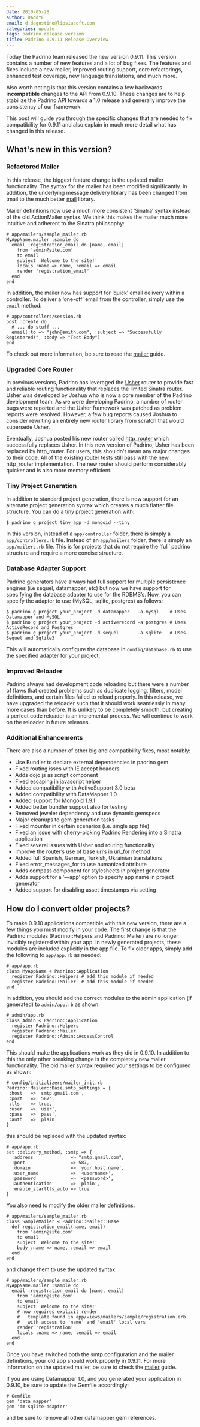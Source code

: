 ```yaml
---
date: 2010-05-28
author: DAddYE
email: d.dagostino@lipsiasoft.com
categories: update
tags: padrino release version
title: Padrino 0.9.11 Release Overview
---
```


Today the Padrino team released the new version 0.9.11. This version contains a number of new features and a lot of bug fixes. The features and fixes include a new mailer, improved routing support, core refactorings, enhanced test coverage, new language translations, and much more.

Also worth noting is that this version contains a few backwards **incompatible** changes to the API from 0.9.10. These changes are to help stabilize the Padrino API towards a 1.0 release and generally improve the consistency of our framework.

This post will guide you through the specific changes that are needed to fix compatibility for 0.9.11 and also explain in much more detail what has changed in this release.


## What's new in this version?

### Refactored Mailer

In this release, the biggest feature change is the updated mailer functionality. The syntax for the mailer has been modified significantly. In addition, the underlying message delivery library has been changed from tmail to the much better [mail](http://github.com/mikel/mail) library.

Mailer definitions now use a much more consistent ‘Sinatra’ syntax instead of the old ActionMailer syntax. We think this makes the mailer much more intuitive and adherent to the Sinatra philosophy:

    # app/mailers/sample_mailer.rb
    MyAppName.mailer :sample do
      email :registration_email do |name, email|
        from 'admin@site.com'
        to email
        subject 'Welcome to the site!'
        locals :name => name, :email => email
        render 'registration_email'
      end
    end

In addition, the mailer now has support for ‘quick’ email delivery within a controller. To deliver a ‘one-off’ email from the controller, simply use the `email` method:

    # app/controllers/session.rb
    post :create do
      # ... do stuff ...
      email(:to => "john@smith.com", :subject => "Successfully Registered!", :body => "Test Body")
    end

To check out more information, be sure to read the [mailer](http://www.padrinorb.com/guides/padrino-mailer) guide.


### Upgraded Core Router

In previous versions, Padrino has leveraged the [Usher](http://github.com/joshbuddy/usher) router to provide fast and reliable routing functionality that replaces the limited Sinatra router. Usher was developed by Joshua who is now a core member of the Padrino development team. As we were developing Padrino, a number of router bugs were reported and the Usher framework was patched as problem reports were resolved. However, a few bug reports caused Joshua to consider rewriting an entirely new router library from scratch that would supersede Usher.

Eventually, Joshua posted his new router called [http\_router](http://github.com/joshbuddy/http_router) which successfully replaces Usher. In this new version of Padrino, Usher has been replaced by http\_router. For users, this shouldn't mean any major changes to their code. All of the existing router tests still pass with the new http\_router implementation. The new router should perform considerably quicker and is also more memory efficient.


### Tiny Project Generation

In addition to standard project generation, there is now support for an alternate project generation syntax which creates a much flatter file structure. You can do a tiny project generation with:

    $ padrino g project tiny_app -d mongoid --tiny

In this version, instead of a `app/controller` folder, there is simply a `app/controllers.rb` file. Instead of an `app/mailers` folder, there is simply an `app/mailers.rb` file. This is for projects that do not require the ‘full’ padrino structure and require a more concise structure.


### Database Adapter Support

Padrino generators have always had full support for multiple persistence engines (i.e sequel, datamapper, etc) but now we have support for specifying the database adapter to use for the RDBMS’s. Now, you can specify the adapter to use (MySQL, sqlite, postgres) as follows:

    $ padrino g project your_project -d datamapper   -a mysql    # Uses Datamapper and MySQL
    $ padrino g project your_project -d activerecord -a postgres # Uses ActiveRecord and Postgres
    $ padrino g project your_project -d sequel       -a sqlite   # Uses Sequel and Sqlite3

This will automatically configure the database in `config/database.rb` to use the specified adapter for your project.


### Improved Reloader

Padrino always had development code reloading but there were a number of flaws that created problems such as duplicate logging, filters, model definitions, and certain files failed to reload properly. In this release, we have upgraded the reloader such that it should work seamlessly in many more cases than before. It is unlikely to be completely smooth, but creating a perfect code reloader is an incremental process. We will continue to work on the reloader in future releases.


### Additional Enhancements

There are also a number of other big and compatibility fixes, most notably:

- Use Bundler to declare external dependencies in padrino gem
- Fixed routing isses with IE accept headers
- Adds dojo.js as script component
- Fixed escaping in javascript helper
- Added compatibility with ActiveSupport 3.0 beta
- Added compatibility with DataMapper 1.0
- Added support for Mongoid 1.9.1
- Added better bundler support also for testing
- Removed jeweler dependency and use dynamic gemspecs
- Major cleanups to gem generation tasks
- Fixed mounter in certain scenarios (i.e. single app file)
- Fixed an issue with cherry-picking Padrino Rendering into a Sinatra application
- Fixed several issues with Usher and routing functionality
- Improve the router’s use of base uri’s in url\_for method
- Added full Spanish, German, Turkish, Ukrainian translations
- Fixed error\_messages\_for to use humanized attribute
- Adds compass component for stylesheets in project generator
- Adds support for a ’—app’ option to specify app name in project generator
- Added support for disabling asset timestamps via setting


## How do I convert older projects?

To make 0.9.10 applications compatible with this new version, there are a few things you must modify in your code. The first change is that the Padrino modules (Padrino::Helpers and Padrino::Mailer) are no longer invisibly registered within your app. In newly generated projects, these modules are included explicitly in the app file. To fix older apps, simply add the following to `app/app.rb` as needed:

    # app/app.rb
    class MyAppName < Padrino::Application
      register Padrino::Helpers # add this module if needed
      register Padrino::Mailer  # add this module if needed
    end

In addition, you should add the correct modules to the admin application (if generated) to `admin/app.rb` as shown:

    # admin/app.rb
    class Admin < Padrino::Application
      register Padrino::Helpers
      register Padrino::Mailer
      register Padrino::Admin::AccessControl
    end

This should make the applications work as they did in 0.9.10. In addition to this the only other breaking change is the completely new mailer functionality. The old mailer syntax required your settings to be configured as shown:

    # config/initializers/mailer_init.rb
    Padrino::Mailer::Base.smtp_settings = {
     :host   => 'smtp.gmail.com',
     :port   => '587',
     :tls    => true,
     :user   => 'user',
     :pass   => 'pass',
     :auth   => :plain
    }

this should be replaced with the updated syntax:

    # app/app.rb
    set :delivery_method, :smtp => {
      :address              => "smtp.gmail.com",
      :port                 => 587,
      :domain               => 'your.host.name',
      :user_name            => '<username>',
      :password             => '<password>',
      :authentication       => 'plain',
      :enable_starttls_auto => true
    }

You also need to modify the older mailer definitions:

    # app/mailers/sample_mailer.rb
    class SampleMailer < Padrino::Mailer::Base
      def registration_email(name, email)
        from 'admin@site.com'
        to email
        subject 'Welcome to the site!'
        body :name => name, :email => email
      end
    end

and change them to use the updated syntax:

    # app/mailers/sample_mailer.rb
    MyAppName.mailer :sample do
      email :registration_email do |name, email|
        from 'admin@site.com'
        to email
        subject 'Welcome to the site!'
        # now requires explicit render
        #   template found in app/views/mailers/sample/registration.erb
        #   with access to 'name' and 'email' local vars
        render 'registration'
        locals :name => name, :email => email
      end
    end

Once you have switched both the smtp configuration and the mailer definitions, your old app should work properly in 0.9.11. For more information on the updated mailer, be sure to check the [mailer](http://www.padrinorb.com/guides/padrino-mailer) guide.

If you are using Datamapper 1.0, and you generated your application in 0.9.10, be sure to update the Gemfile accordingly:

    # Gemfile
    gem 'data_mapper'
    gem 'dm-sqlite-adapter'

and be sure to remove all other datamapper gem references.

